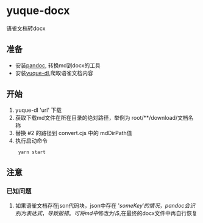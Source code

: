 # yuque-docx
语雀文档转docx

## 准备

- 安装[pandoc](https://www.pandoc.org/), 转换md到docx的工具
- 安装[yuque-dl](https://www.npmjs.com/package/yuque-dl),爬取语雀文档内容

## 开始
1. yuque-dl 'url' 下载
2. 获取下载md文件在所在目录的绝对路径，举例为 root/**/download/文档名称
3. 替换 #2 的路径到 convert.cjs 中的 mdDirPath值
4. 执行启动命令
    ```
     yarn start
    ```
   
## 注意
### 已知问题
1. 如果语雀文档存在json代码块，json中存在 '$someKey' 的情况，pandoc会识别为表达式，导致报错。 
可将md中$修改为\\$,在最终的docx文件中再自行恢复
